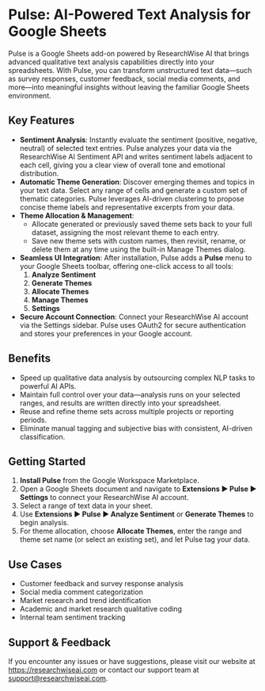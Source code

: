 # Pulse: AI-Powered Text Analysis for Google Sheets

Pulse is a Google Sheets add-on powered by ResearchWise AI that brings advanced qualitative text analysis capabilities directly into your spreadsheets. With Pulse, you can transform unstructured text data—such as survey responses, customer feedback, social media comments, and more—into meaningful insights without leaving the familiar Google Sheets environment.

## Key Features

- **Sentiment Analysis**: Instantly evaluate the sentiment (positive, negative, neutral) of selected text entries. Pulse analyzes your data via the ResearchWise AI Sentiment API and writes sentiment labels adjacent to each cell, giving you a clear view of overall tone and emotional distribution.
- **Automatic Theme Generation**: Discover emerging themes and topics in your text data. Select any range of cells and generate a custom set of thematic categories. Pulse leverages AI-driven clustering to propose concise theme labels and representative excerpts from your data.
- **Theme Allocation & Management**:
  - Allocate generated or previously saved theme sets back to your full dataset, assigning the most relevant theme to each entry.
  - Save new theme sets with custom names, then revisit, rename, or delete them at any time using the built-in Manage Themes dialog.
- **Seamless UI Integration**: After installation, Pulse adds a **Pulse** menu to your Google Sheets toolbar, offering one-click access to all tools:
  1. **Analyze Sentiment**
  2. **Generate Themes**
  3. **Allocate Themes**
  4. **Manage Themes**
  5. **Settings**
- **Secure Account Connection**: Connect your ResearchWise AI account via the Settings sidebar. Pulse uses OAuth2 for secure authentication and stores your preferences in your Google account.

## Benefits

- Speed up qualitative data analysis by outsourcing complex NLP tasks to powerful AI APIs.
- Maintain full control over your data—analysis runs on your selected ranges, and results are written directly into your spreadsheet.
- Reuse and refine theme sets across multiple projects or reporting periods.
- Eliminate manual tagging and subjective bias with consistent, AI-driven classification.

## Getting Started

1. **Install Pulse** from the Google Workspace Marketplace.
2. Open a Google Sheets document and navigate to **Extensions ▶ Pulse ▶ Settings** to connect your ResearchWise AI account.
3. Select a range of text data in your sheet.
4. Use **Extensions ▶ Pulse ▶ Analyze Sentiment** or **Generate Themes** to begin analysis.
5. For theme allocation, choose **Allocate Themes**, enter the range and theme set name (or select an existing set), and let Pulse tag your data.

## Use Cases

- Customer feedback and survey response analysis
- Social media comment categorization
- Market research and trend identification
- Academic and market research qualitative coding
- Internal team sentiment tracking

## Support & Feedback

If you encounter any issues or have suggestions, please visit our website at https://researchwiseai.com or contact our support team at support@researchwiseai.com.